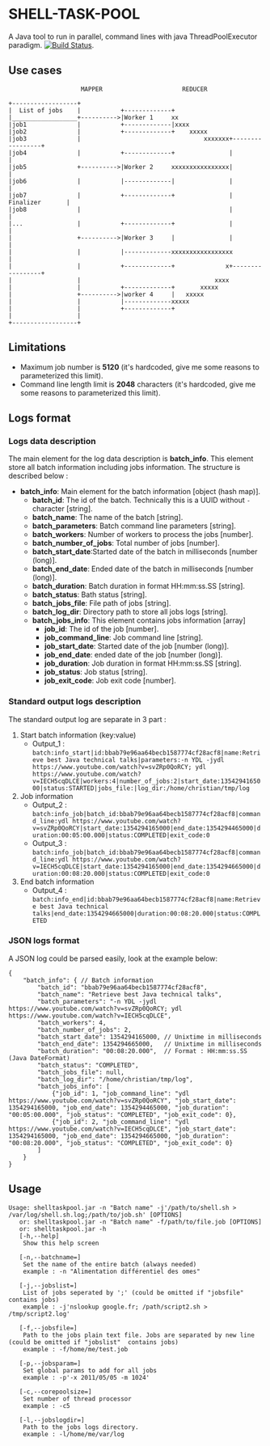 # SHELL-TASK-POOL

A Java tool to run in parallel, command lines with java ThreadPoolExecutor paradigm. [![Build Status](https://secure.travis-ci.org/fenicks/shell-task-pool.png?branch=master)](http://travis-ci.org/fenicks/shell-task-pool).

## Use cases

                        MAPPER                      REDUCER

    +------------------+
    |  List of jobs    |           +-------------+
    |__________________+---------->|Worker 1     xx
    |job1              |           +-------------|xxxx
    |job2              |           +-------------+    xxxxx
    |job3              |                                  xxxxxxx+-----------------+
    |job4              |           +-------------+               |                 |
    |job5              +---------->|Worker 2     xxxxxxxxxxxxxxxx|                 |
    |job6              |           |-------------|               |                 |
    |job7              |           +-------------+               | Finalizer       |
    |job8              |                                         |                 |
    |...               |           +-------------+               |                 |
    |                  +---------->|Worker 3     |               |                 |
    |                  |           |-------------xxxxxxxxxxxxxxxxx                 |
    |                  |           +-------------+              x+-----------------+
    |                  |                                     xxxx
    |                  |           +-------------+       xxxxx
    |                  +---------->|worker 4     |   xxxxx
    |                  |           |-------------xxxxx
    |                  |           +-------------+
    |                  |
    +------------------+

## Limitations
* Maximum job number is **5120** (it's hardcoded, give me some reasons to parameterized this limit).
* Command line length limit is **2048** characters (it's hardcoded, give me some reasons to parameterized this limit).

## Logs format
### Logs data description
The main element for the log data description is **batch\_info**. This element store all batch information including jobs information.
The structure is described below :

* **batch\_info**: Main element for the batch information [object (hash map)].
    * **batch\_id**: The id of the batch. Technically this is a UUID without `-` character [string].
    * **batch\_name**: The name of the batch [string].
    * **batch\_parameters**: Batch command line parameters [string].
    * **batch\_workers**: Number of workers to process the jobs [number].
    * **batch\_number\_of\_jobs**: Total number of jobs [number].
    * **batch\_start\_date**:Started date of the batch in milliseconds [number (long)].
    * **batch\_end\_date**: Ended date of the batch in milliseconds [number (long)].
    * **batch\_duration**: Batch duration in format HH:mm:ss.SS [string].
    * **batch\_status**: Bath status [string].
    * **batch\_jobs\_file**: File path of jobs [string].
    * **batch\_log\_dir**: Directory path to store all jobs logs [string].
    * **batch\_jobs\_info**: This element contains jobs information [array]
        * **job\_id**: The id of the job [number].
        * **job\_command\_line**: Job command line [string].
        * **job\_start\_date**: Started date of the job [number (long)].
        * **job\_end\_date**: ended date of the job [number (long)].
        * **job\_duration**: Job duration in format HH:mm:ss.SS [string].
        * **job\_status**: Job status [string].
        * **job\_exit\_code**: Job exit code [number].

### Standard output logs description
The standard output log are separate in 3 part :

1. Start batch information (key:value)
    * Output_1 : ``batch:info_start|id:bbab79e96aa64becb1587774cf28acf8|name:Retrieve best Java technical talks|parameters:-n YDL -jydl https://www.youtube.com/watch?v=svZRp0QoRCY; ydl https://www.youtube.com/watch?v=IECH5cqDLCE|workers:4|number_of_jobs:2|start_date:1354294165000|status:STARTED|jobs_file:|log_dir:/home/christian/tmp/log``
2. Job information
    * Output_2 : ``batch:info_job|batch_id:bbab79e96aa64becb1587774cf28acf8|command_line:ydl https://www.youtube.com/watch?v=svZRp0QoRCY|start_date:1354294165000|end_date:1354294465000|duration:00:05:00.000|status:COMPLETED|exit_code:0``
    * Output_3 : ``batch:info_job|batch_id:bbab79e96aa64becb1587774cf28acf8|command_line:ydl https://www.youtube.com/watch?v=IECH5cqDLCE|start_date:1354294165000|end_date:1354294665000|duration:00:08:20.000|status:COMPLETED|exit_code:0``
3. End batch information
    * Output_4 : ``batch:info_end|id:bbab79e96aa64becb1587774cf28acf8|name:Retrieve best Java technical talks|end_date:1354294665000|duration:00:08:20.000|status:COMPLETED``

### JSON logs format
A JSON log could be parsed easily, look at the example below:

    {
        "batch_info": { // Batch information
            "batch_id": "bbab79e96aa64becb1587774cf28acf8",
            "batch_name": "Retrieve best Java technical talks",
            "batch_parameters": "-n YDL -jydl https://www.youtube.com/watch?v=svZRp0QoRCY; ydl https://www.youtube.com/watch?v=IECH5cqDLCE",
            "batch_workers": 4,
            "batch_number_of_jobs": 2,
            "batch_start_date": 1354294165000, // Unixtime in milliseconds
            "batch_end_date": 1354294665000,   // Unixtime in milliseconds
            "batch_duration": "00:08:20.000",  // Format : HH:mm:ss.SS (Java DateFormat)
            "batch_status": "COMPLETED",
            "batch_jobs_file": null,
            "batch_log_dir": "/home/christian/tmp/log",
            "batch_jobs_info": [
                {"job_id": 1, "job_command_line": "ydl https://www.youtube.com/watch?v=svZRp0QoRCY", "job_start_date": 1354294165000, "job_end_date": 1354294465000, "job_duration": "00:05:00.000", "job_status": "COMPLETED", "job_exit_code": 0},
                {"job_id": 2, "job_command_line": "ydl https://www.youtube.com/watch?v=IECH5cqDLCE", "job_start_date": 1354294165000, "job_end_date": 1354294665000, "job_duration": "00:08:20.000", "job_status": "COMPLETED", "job_exit_code": 0}
            ]
        }
    }


## Usage

	Usage: shelltaskpool.jar -n "Batch name" -j'/path/to/shell.sh > /var/log/shell.sh.log;/path/to/job.sh' [OPTIONS]
       or: shelltaskpool.jar -n "Batch name" -f/path/to/file.job [OPTIONS]
       or: shelltaskpool.jar -h
       [-h,--help]
       	Show this help screen

       [-n,--batchname=]
       	Set the name of the entire batch (always needed)
       	example : -n "Alimentation différentiel des omes"

       [-j,--jobslist=]
       	List of jobs seperated by ';' (could be omitted if "jobsfile"  contains jobs)
       	example : -j'nslookup google.fr; /path/script2.sh > /tmp/script2.log'

       [-f,--jobsfile=]
       	Path to the jobs plain text file. Jobs are separated by new line (could be omitted if "jobslist"  contains jobs)
       	example : -f/home/me/test.job

       [-p,--jobsparam=]
       	Set global params to add for all jobs
       	example : -p'-x 2011/05/05 -m 1024'

       [-c,--corepoolsize=]
       	Set number of thread processor
       	example : -c5

       [-l,--jobslogdir=]
       	Path to the jobs logs directory.
       	example : -l/home/me/var/log

